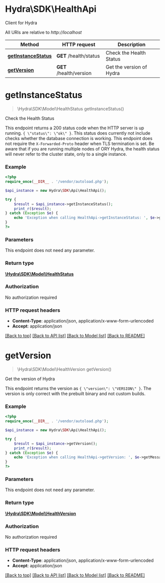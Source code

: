 # Hydra\SDK\HealthApi
Client for Hydra

All URIs are relative to *http://localhost*

Method | HTTP request | Description
------------- | ------------- | -------------
[**getInstanceStatus**](HealthApi.md#getInstanceStatus) | **GET** /health/status | Check the Health Status
[**getVersion**](HealthApi.md#getVersion) | **GET** /health/version | Get the version of Hydra


# **getInstanceStatus**
> \Hydra\SDK\Model\HealthStatus getInstanceStatus()

Check the Health Status

This endpoint returns a 200 status code when the HTTP server is up running. `{ \"status\": \"ok\" }`. This status does currently not include checks whether the database connection is working. This endpoint does not require the `X-Forwarded-Proto` header when TLS termination is set.  Be aware that if you are running multiple nodes of ORY Hydra, the health status will never refer to the cluster state, only to a single instance.

### Example
```php
<?php
require_once(__DIR__ . '/vendor/autoload.php');

$api_instance = new Hydra\SDK\Api\HealthApi();

try {
    $result = $api_instance->getInstanceStatus();
    print_r($result);
} catch (Exception $e) {
    echo 'Exception when calling HealthApi->getInstanceStatus: ', $e->getMessage(), PHP_EOL;
}
?>
```

### Parameters
This endpoint does not need any parameter.

### Return type

[**\Hydra\SDK\Model\HealthStatus**](../Model/HealthStatus.md)

### Authorization

No authorization required

### HTTP request headers

 - **Content-Type**: application/json, application/x-www-form-urlencoded
 - **Accept**: application/json

[[Back to top]](#) [[Back to API list]](../../README.md#documentation-for-api-endpoints) [[Back to Model list]](../../README.md#documentation-for-models) [[Back to README]](../../README.md)

# **getVersion**
> \Hydra\SDK\Model\HealthVersion getVersion()

Get the version of Hydra

This endpoint returns the version as `{ \"version\": \"VERSION\" }`. The version is only correct with the prebuilt binary and not custom builds.

### Example
```php
<?php
require_once(__DIR__ . '/vendor/autoload.php');

$api_instance = new Hydra\SDK\Api\HealthApi();

try {
    $result = $api_instance->getVersion();
    print_r($result);
} catch (Exception $e) {
    echo 'Exception when calling HealthApi->getVersion: ', $e->getMessage(), PHP_EOL;
}
?>
```

### Parameters
This endpoint does not need any parameter.

### Return type

[**\Hydra\SDK\Model\HealthVersion**](../Model/HealthVersion.md)

### Authorization

No authorization required

### HTTP request headers

 - **Content-Type**: application/json, application/x-www-form-urlencoded
 - **Accept**: application/json

[[Back to top]](#) [[Back to API list]](../../README.md#documentation-for-api-endpoints) [[Back to Model list]](../../README.md#documentation-for-models) [[Back to README]](../../README.md)

